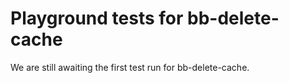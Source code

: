 # Playground tests for bb-delete-cache
We are still awaiting the first test run for bb-delete-cache.
